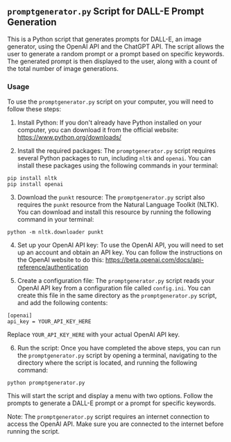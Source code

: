 ## `promptgenerator.py` Script for DALL-E Prompt Generation

This is a Python script that generates prompts for DALL-E, an image generator, using the OpenAI API and the ChatGPT API. The script allows the user to generate a random prompt or a prompt based on specific keywords. The generated prompt is then displayed to the user, along with a count of the total number of image generations.

### Usage

To use the `promptgenerator.py` script on your computer, you will need to follow these steps:

1. Install Python: If you don't already have Python installed on your computer, you can download it from the official website: https://www.python.org/downloads/

2. Install the required packages: The `promptgenerator.py` script requires several Python packages to run, including `nltk` and `openai`. You can install these packages using the following commands in your terminal:

```
pip install nltk
pip install openai
```

3. Download the `punkt` resource: The `promptgenerator.py` script also requires the `punkt` resource from the Natural Language Toolkit (NLTK). You can download and install this resource by running the following command in your terminal:

```
python -m nltk.downloader punkt
```

4. Set up your OpenAI API key: To use the OpenAI API, you will need to set up an account and obtain an API key. You can follow the instructions on the OpenAI website to do this: https://beta.openai.com/docs/api-reference/authentication

5. Create a configuration file: The `promptgenerator.py` script reads your OpenAI API key from a configuration file called `config.ini`. You can create this file in the same directory as the `promptgenerator.py` script, and add the following contents:

```
[openai]
api_key = YOUR_API_KEY_HERE
```

Replace `YOUR_API_KEY_HERE` with your actual OpenAI API key.

6. Run the script: Once you have completed the above steps, you can run the `promptgenerator.py` script by opening a terminal, navigating to the directory where the script is located, and running the following command:

```
python promptgenerator.py
```

This will start the script and display a menu with two options. Follow the prompts to generate a DALL-E prompt or a prompt for specific keywords.

Note: The `promptgenerator.py` script requires an internet connection to access the OpenAI API. Make sure you are connected to the internet before running the script.

